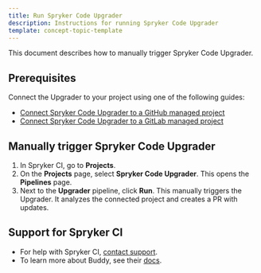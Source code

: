 ```yaml
---
title: Run Spryker Code Upgrader
description: Instructions for running Spryker Code Upgrader
template: concept-topic-template
---
```


This document describes how to manually trigger Spryker Code Upgrader.

## Prerequisites

Connect the Upgrader to your project using one of the following guides:

* [Connect Spryker Code Upgrader to a GitHub managed project](/docs/paas-plus/dev/onboarding-to-spryker-code-upgrader/connect-spryker-code-upgrader-to-a-github-managed-project.html)
* [Connect Spryker Code Upgrader to a GitLab managed project](/docs/paas-plus/dev/onboarding-to-spryker-code-upgrader/connect-spryker-code-upgrader-to-a-gitlab-managed-project.html)

## Manually trigger Spryker Code Upgrader

1. In Spryker CI, go to **Projects**.
2. On the **Projects** page, select **Spryker Code Upgrader**.
    This opens the **Pipelines** page.
3. Next to the **Upgrader** pipeline, click **Run**.
    This manually triggers the Upgrader. It analyzes the connected project and creates a PR with updates. 

## Support for Spryker CI

* For help with Spryker CI, [contact support](https://spryker.force.com/support/s/).
* To learn more about Buddy, see their [docs](https://buddy.works/docs).
